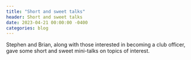 ```yaml
---
title: "Short and sweet talks"
header: Short and sweet talks
date: 2023-04-21 00:00:00 -0400
categories: blog
---
```


Stephen and Brian, along with those interested in becoming a club
officer, gave some short and sweet mini-talks on topics of interest.

